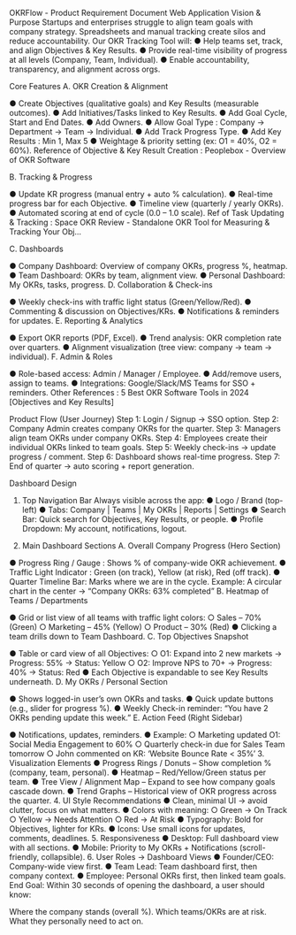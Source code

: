OKRFlow - Product Requirement Document
Web Application
Vision & Purpose
Startups and enterprises struggle to align team goals with company strategy.
Spreadsheets and manual tracking create silos and reduce accountability.
Our OKR Tracking Tool will:
● Help teams set, track, and align Objectives & Key Results.
● Provide real-time visibility of progress at all levels (Company, Team,
Individual).
● Enable accountability, transparency, and alignment across orgs.

Core Features
A. OKR Creation & Alignment

● Create Objectives (qualitative goals) and Key Results (measurable
outcomes).
● Add Initiatives/Tasks linked to Key Results.
● Add Goal Cycle, Start and End Dates.
● Add Owners.
● Allow Goal Type : Company → Department → Team → Individual.
● Add Track Progress Type.
● Add Key Results : Min 1, Max 5
● Weightage & priority setting (ex: O1 = 40%, O2 = 60%).
Reference of Objective & Key Result Creation :
Peoplebox - Overview of OKR Software

B. Tracking & Progress

● Update KR progress (manual entry + auto % calculation).
● Real-time progress bar for each Objective.
● Timeline view (quarterly / yearly OKRs).
● Automated scoring at end of cycle (0.0 – 1.0 scale).
Ref of Task Updating & Tracking :
Space OKR Review - Standalone OKR Tool for Measuring & Tracking Your Obj...

C. Dashboards

● Company Dashboard: Overview of company OKRs, progress %, heatmap.
● Team Dashboard: OKRs by team, alignment view.
● Personal Dashboard: My OKRs, tasks, progress.
D. Collaboration & Check-ins

● Weekly check-ins with traffic light status (Green/Yellow/Red).
● Commenting & discussion on Objectives/KRs.
● Notifications & reminders for updates.
E. Reporting & Analytics

● Export OKR reports (PDF, Excel).
● Trend analysis: OKR completion rate over quarters.
● Alignment visualization (tree view: company → team → individual).
F. Admin & Roles

● Role-based access: Admin / Manager / Employee.
● Add/remove users, assign to teams.
● Integrations: Google/Slack/MS Teams for SSO + reminders.
Other References :
5 Best OKR Software Tools in 2024 [Objectives and Key Results]

Product Flow (User Journey)
Step 1: Login / Signup → SSO option.
Step 2: Company Admin creates company OKRs for the quarter.
Step 3: Managers align team OKRs under company OKRs.
Step 4: Employees create their individual OKRs linked to team goals.
Step 5: Weekly check-ins → update progress / comment.
Step 6: Dashboard shows real-time progress.
Step 7: End of quarter → auto scoring + report generation.

Dashboard Design
1. Top Navigation Bar
Always visible across the app:
● Logo / Brand (top-left)
● Tabs: Company | Teams | My OKRs | Reports | Settings
● Search Bar: Quick search for Objectives, Key Results, or people.
● Profile Dropdown: My account, notifications, logout.

2. Main Dashboard Sections
A. Overall Company Progress (Hero Section)

● Progress Ring / Gauge : Shows % of company-wide OKR achievement.
● Traffic Light Indicator : Green (on track), Yellow (at risk), Red (off track).
● Quarter Timeline Bar: Marks where we are in the cycle.
Example: A circular chart in the center → “Company OKRs: 63%
completed”
B. Heatmap of Teams / Departments

● Grid or list view of all teams with traffic light colors:
○ Sales – 70% (Green)
○ Marketing – 45% (Yellow)
○ Product – 30% (Red)
● Clicking a team drills down to Team Dashboard.
C. Top Objectives Snapshot

● Table or card view of all Objectives:
○ O1: Expand into 2 new markets → Progress: 55% → Status: Yellow
○ O2: Improve NPS to 70+ → Progress: 40% → Status: Red
● Each Objective is expandable to see Key Results underneath.
D. My OKRs / Personal Section

● Shows logged-in user’s own OKRs and tasks.
● Quick update buttons (e.g., slider for progress %).
● Weekly Check-in reminder: “You have 2 OKRs pending update this week.”
E. Action Feed (Right Sidebar)

● Notifications, updates, reminders.
● Example:
○ Marketing updated O1: Social Media Engagement to 60%
○ Quarterly check-in due for Sales Team tomorrow
○ John commented on KR: ‘Website Bounce Rate < 35%’
3. Visualization Elements
● Progress Rings / Donuts – Show completion % (company, team, personal).
● Heatmap – Red/Yellow/Green status per team.
● Tree View / Alignment Map – Expand to see how company goals cascade
down.
● Trend Graphs – Historical view of OKR progress across the quarter.
4. UI Style Recommendations
● Clean, minimal UI → avoid clutter, focus on what matters.
● Colors with meaning:
○ Green → On Track
○ Yellow → Needs Attention
○ Red → At Risk
● Typography: Bold for Objectives, lighter for KRs.
● Icons: Use small icons for updates, comments, deadlines.
5. Responsiveness
● Desktop: Full dashboard view with all sections.
● Mobile: Priority to My OKRs + Notifications (scroll-friendly, collapsible).
6. User Roles → Dashboard Views
● Founder/CEO: Company-wide view first.
● Team Lead: Team dashboard first, then company context.
● Employee: Personal OKRs first, then linked team goals.
End Goal: Within 30 seconds of opening the dashboard, a user should know:

Where the company stands (overall %).
Which teams/OKRs are at risk.
What they personally need to act on.